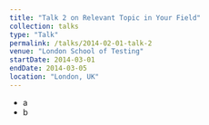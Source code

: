 ```yaml
---
title: "Talk 2 on Relevant Topic in Your Field"
collection: talks
type: "Talk"
permalink: /talks/2014-02-01-talk-2
venue: "London School of Testing"
startDate: 2014-03-01
endDate: 2014-03-05
location: "London, UK"
---
```


<ul>
    <li>a</li>
    <li>b</li>
</ul>
